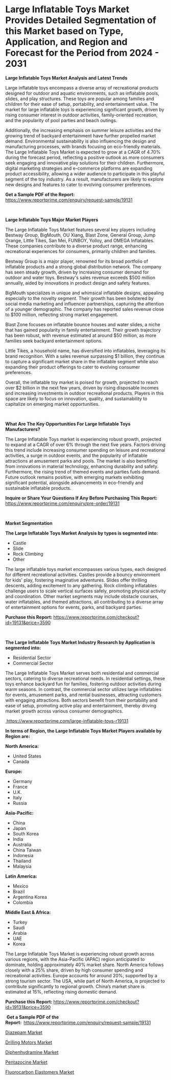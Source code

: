 <p><h1>Large Inflatable Toys Market Provides Detailed Segmentation of this Market based on Type, Application, and Region and Forecast for the Period from 2024 - 2031</h1></p><p><strong>Large Inflatable Toys Market Analysis and Latest Trends</strong></p>
<p><p>Large inflatable toys encompass a diverse array of recreational products designed for outdoor and aquatic environments, such as inflatable pools, slides, and play structures. These toys are popular among families and children for their ease of setup, portability, and entertainment value. The market for large inflatable toys is experiencing significant growth, driven by rising consumer interest in outdoor activities, family-oriented recreation, and the popularity of pool parties and beach outings.</p><p>Additionally, the increasing emphasis on summer leisure activities and the growing trend of backyard entertainment have further propelled market demand. Environmental sustainability is also influencing the design and manufacturing processes, with brands focusing on eco-friendly materials. The Large Inflatable Toys Market is expected to grow at a CAGR of 4.70% during the forecast period, reflecting a positive outlook as more consumers seek engaging and innovative play solutions for their children. Furthermore, digital marketing strategies and e-commerce platforms are expanding product accessibility, allowing a wider audience to participate in this playful segment of the toy industry. As a result, manufacturers are likely to explore new designs and features to cater to evolving consumer preferences.</p></p>
<p><strong>Get a Sample PDF of the Report:&nbsp;</strong> <a href="https://www.reportprime.com/enquiry/request-sample/19131?utm_campaign=1134&utm_medium=2&utm_source=Github&utm_content=ia&utm_term=25122024&utm_id=large-inflatable-toys">https://www.reportprime.com/enquiry/request-sample/19131</a></p>
<p>&nbsp;</p>
<p><strong>Large Inflatable Toys Major Market Players</strong></p>
<p><p>The Large Inflatable Toys Market features several key players including Bestway Group, BigMouth, OU Xiang, Blast Zone, General Group, Jump Orange, Little Tikes, San Mei, FUNBOY, Yolloy, and OMEGA Inflatables. These companies contribute to a diverse product range, enhancing recreational experiences for consumers, primarily children and families.</p><p>Bestway Group is a major player, renowned for its broad portfolio of inflatable products and a strong global distribution network. The company has seen steady growth, driven by increasing consumer demand for outdoor and water toys. Bestway's sales revenue exceeds $500 million annually, aided by innovations in product design and safety features.</p><p>BigMouth specializes in unique and whimsical inflatable designs, appealing especially to the novelty segment. Their growth has been bolstered by social media marketing and influencer partnerships, capturing the attention of a younger demographic. The company has reported sales revenue close to $100 million, reflecting strong market engagement.</p><p>Blast Zone focuses on inflatable bounce houses and water slides, a niche that has gained popularity in family entertainment. Their growth trajectory has been robust, with revenue estimated at around $50 million, as more families seek backyard entertainment options.</p><p>Little Tikes, a household name, has diversified into inflatables, leveraging its brand recognition. With a sales revenue surpassing $1 billion, they continue to capture a significant market share in the inflatable segment while also expanding their product offerings to cater to evolving consumer preferences.</p><p>Overall, the inflatable toy market is poised for growth, projected to reach over $2 billion in the next few years, driven by rising disposable incomes and increasing investments in outdoor recreational products. Players in this space are likely to focus on innovation, quality, and sustainability to capitalize on emerging market opportunities.</p></p>
<p>&nbsp;</p>
<p><strong>What Are The Key Opportunities For Large Inflatable Toys Manufacturers?</strong></p>
<p><p>The Large Inflatable Toys market is experiencing robust growth, projected to expand at a CAGR of over 6% through the next five years. Factors driving this trend include increasing consumer spending on leisure and recreational activities, a surge in outdoor events, and the popularity of inflatable attractions at amusement parks and pools. The market is also benefiting from innovations in material technology, enhancing durability and safety. Furthermore, the rising trend of themed events and parties fuels demand. Future outlook remains positive, with emerging markets exhibiting significant potential, alongside advancements in eco-friendly and sustainable inflatable products.</p></p>
<p><strong>Inquire or Share Your Questions If Any Before Purchasing This Report:</strong> <a href="https://www.reportprime.com/enquiry/pre-order/19131?utm_campaign=1134&utm_medium=2&utm_source=Github&utm_content=ia&utm_term=25122024&utm_id=large-inflatable-toys">https://www.reportprime.com/enquiry/pre-order/19131</a></p>
<p>&nbsp;</p>
<p><strong>Market Segmentation</strong></p>
<p><strong>The Large Inflatable Toys Market Analysis by types is segmented into:</strong></p>
<p><ul><li>Castle</li><li>Slide</li><li>Rock Climbing</li><li>Other</li></ul></p>
<p><p>The large inflatable toys market encompasses various types, each designed for different recreational activities. Castles provide a bouncy environment for kids' play, fostering imaginative adventures. Slides offer thrilling descents, adding excitement to any gathering. Rock climbing inflatables challenge users to scale vertical surfaces safely, promoting physical activity and coordination. Other market segments may include obstacle courses, water inflatables, and themed attractions, all contributing to a diverse array of entertainment options for events, parks, and backyard parties.</p></p>
<p><strong>Purchase this Report:&nbsp;</strong><a href="https://www.reportprime.com/checkout?id=19131&price=3590&utm_campaign=1134&utm_medium=2&utm_source=Github&utm_content=ia&utm_term=25122024&utm_id=large-inflatable-toys">https://www.reportprime.com/checkout?id=19131&price=3590</a></p>
<p>&nbsp;</p>
<p><strong>The Large Inflatable Toys Market Industry Research by Application is segmented into:</strong></p>
<p><ul><li>Residential Sector</li><li>Commercial Sector</li></ul></p>
<p><p>The Large Inflatable Toys Market serves both residential and commercial sectors, catering to diverse recreational needs. In residential settings, these toys enhance backyard fun for families, fostering outdoor activities during warm seasons. In contrast, the commercial sector utilizes large inflatables for events, amusement parks, and rental businesses, attracting customers with engaging attractions. Both sectors benefit from their portability and ease of setup, promoting active play and entertainment, thereby driving market growth across various consumer demographics.</p></p>
<p><a href="https://www.reportprime.com/large-inflatable-toys-r19131?utm_campaign=1134&utm_medium=2&utm_source=Github&utm_content=ia&utm_term=25122024&utm_id=large-inflatable-toys">&nbsp;https://www.reportprime.com/large-inflatable-toys-r19131</a></p>
<p><strong>In terms of Region, the Large Inflatable Toys Market Players available by Region are:</strong></p>
<p>
    <p> <strong> North America: </strong>
        <ul>
            <li>United States</li>
            <li>Canada</li>
        </ul>
        </p> 
    <p> <strong> Europe: </strong>
        <ul>
            <li>Germany</li>
            <li>France</li>
            <li>U.K.</li>
            <li>Italy</li>
            <li>Russia</li>
        </ul>
        </p> 
    <p> <strong> Asia-Pacific: </strong>
        <ul>
            <li>China</li>
            <li>Japan</li>
            <li>South Korea</li>
            <li>India</li>
            <li>Australia</li>
            <li>China Taiwan</li>
            <li>Indonesia</li>
            <li>Thailand</li>
            <li>Malaysia</li>
        </ul>
        </p> 
    <p> <strong> Latin America: </strong>
        <ul>
            <li>Mexico</li>
            <li>Brazil</li>
            <li>Argentina Korea</li>
            <li>Colombia</li>
        </ul>
        </p> 
    <p> <strong> Middle East & Africa: </strong>
        <ul>
            <li>Turkey</li>
            <li>Saudi</li>
            <li>Arabia</li>
            <li>UAE</li>
            <li>Korea</li>
        </ul>
    </p>
    </p>
<p><p>The Large Inflatable Toys Market is experiencing robust growth across various regions, with the Asia-Pacific (APAC) region anticipated to dominate, holding approximately 40% market share. North America follows closely with a 25% share, driven by high consumer spending and recreational activities. Europe accounts for around 20%, supported by a strong tourism sector. The USA, while part of North America, is projected to contribute significantly to regional growth. China’s market share is estimated at 15%, reflecting rising domestic demand.</p></p>
<p><strong>Purchase this Report: </strong><a href="https://www.reportprime.com/checkout?id=19131&price=3590&utm_campaign=1134&utm_medium=2&utm_source=Github&utm_content=ia&utm_term=25122024&utm_id=large-inflatable-toys">https://www.reportprime.com/checkout?id=19131&price=3590</a></p>
<p>&nbsp;<strong>Get a Sample PDF of the Report:&nbsp;&nbsp;</strong><a href="https://www.reportprime.com/enquiry/request-sample/19131?utm_campaign=1134&utm_medium=2&utm_source=Github&utm_content=ia&utm_term=25122024&utm_id=large-inflatable-toys">https://www.reportprime.com/enquiry/request-sample/19131</a></p>
<p><strong></strong></p>
<p><p><a href="https://www.linkedin.com/pulse/growing-diazepam-market-size-forecast-predicted-cagr-82-from-2024-o7nge?utm_campaign=1134&utm_medium=2&utm_source=Github&utm_content=ia&utm_term=25122024&utm_id=large-inflatable-toys">Diazepam Market</a></p><p><a href="https://www.linkedin.com/pulse/detailed-market-size-growth-drilling-motors-sector-2024-2031-ug2if?utm_campaign=1134&utm_medium=2&utm_source=Github&utm_content=ia&utm_term=25122024&utm_id=large-inflatable-toys">Drilling Motors Market</a></p><p><a href="https://www.linkedin.com/pulse/comprehensive-overview-diphenhydramine-market-size-projected-vmune?utm_campaign=1134&utm_medium=2&utm_source=Github&utm_content=ia&utm_term=25122024&utm_id=large-inflatable-toys">Diphenhydramine Market</a></p><p><a href="https://www.linkedin.com/pulse/comprehensive-examination-pentazocine-market-basis-type-application-pgcde?utm_campaign=1134&utm_medium=2&utm_source=Github&utm_content=ia&utm_term=25122024&utm_id=large-inflatable-toys">Pentazocine Market</a></p><p><a href="https://www.linkedin.com/pulse/in-depth-investigation-fluorocarbon-elastomers-market-projected-r7hke?utm_campaign=1134&utm_medium=2&utm_source=Github&utm_content=ia&utm_term=25122024&utm_id=large-inflatable-toys">Fluorocarbon Elastomers Market</a></p></p>